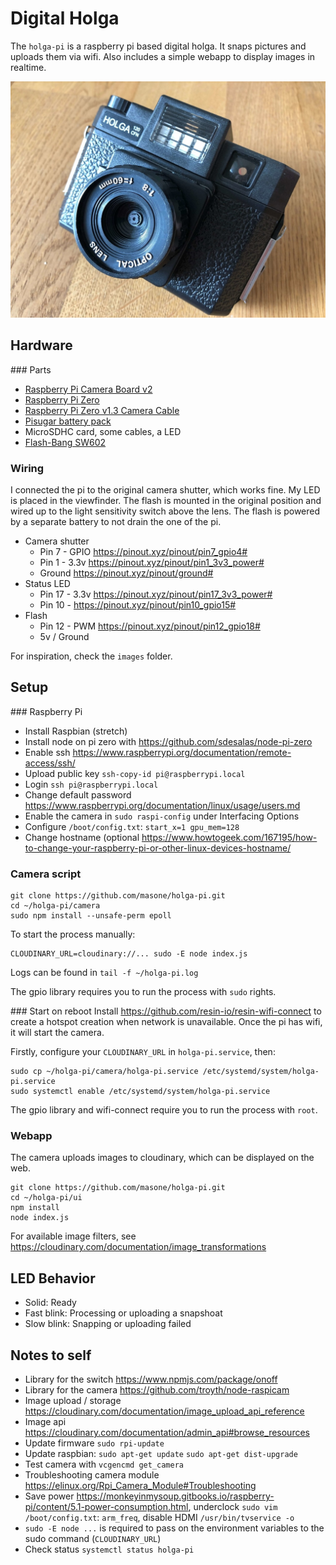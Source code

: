# Digital Holga

The `holga-pi` is a raspberry pi based digital holga. It snaps pictures and uploads them via wifi. Also includes a simple webapp to display images in realtime.

![](holga-pi.jpg?raw=true)

## Hardware

### Parts
- [Raspberry Pi Camera Board v2](https://www.adafruit.com/product/3099)
- [Raspberry Pi Zero](https://www.adafruit.com/product/3400)
- [Raspberry Pi Zero v1.3 Camera Cable](https://www.adafruit.com/product/3157)
- [Pisugar battery pack](https://hackaday.io/project/164733-pisugar-battery-for-raspberry-pi-zero)
- MicroSDHC card, some cables, a LED
- [Flash-Bang SW602](https://www.aliexpress.com/wholesale?catId=0&initiative_id=SB_20200229014252&SearchText=Flash-Bang+SW602)

### Wiring

I connected the pi to the original camera shutter, which works fine. My LED is placed in the viewfinder. The flash is mounted in the original position and wired up to the light sensitivity switch above the lens. The flash is powered by a separate battery to not drain the one of the pi.

- Camera shutter
  - Pin 7 - GPIO https://pinout.xyz/pinout/pin7_gpio4#
  - Pin 1 - 3.3v https://pinout.xyz/pinout/pin1_3v3_power#
  - Ground https://pinout.xyz/pinout/ground#
- Status LED
  - Pin 17 - 3.3v https://pinout.xyz/pinout/pin17_3v3_power#
  - Pin 10 - https://pinout.xyz/pinout/pin10_gpio15#
- Flash
  - Pin 12 - PWM https://pinout.xyz/pinout/pin12_gpio18#
  - 5v / Ground

For inspiration, check the `images` folder.

## Setup

### Raspberry Pi
- Install Raspbian (stretch)
- Install node on pi zero with https://github.com/sdesalas/node-pi-zero
- Enable ssh https://www.raspberrypi.org/documentation/remote-access/ssh/
- Upload public key `ssh-copy-id pi@raspberrypi.local`
- Login `ssh pi@raspberrypi.local`
- Change default password https://www.raspberrypi.org/documentation/linux/usage/users.md
- Enable the camera in `sudo raspi-config` under Interfacing Options
- Configure `/boot/config.txt`: `start_x=1 gpu_mem=128`
- Change hostname (optional https://www.howtogeek.com/167195/how-to-change-your-raspberry-pi-or-other-linux-devices-hostname/

### Camera script
```
git clone https://github.com/masone/holga-pi.git
cd ~/holga-pi/camera
sudo npm install --unsafe-perm epoll
```

To start the process manually:
```
CLOUDINARY_URL=cloudinary://... sudo -E node index.js
```

Logs can be found in `tail -f ~/holga-pi.log`

The gpio library requires you to run the process with `sudo` rights.

### Start on reboot
Install https://github.com/resin-io/resin-wifi-connect to create a hotspot creation when network is unavailable. Once the pi has wifi, it will start the camera.

Firstly, configure your `CLOUDINARY_URL` in `holga-pi.service`, then:
```
sudo cp ~/holga-pi/camera/holga-pi.service /etc/systemd/system/holga-pi.service
sudo systemctl enable /etc/systemd/system/holga-pi.service
```

The gpio library and wifi-connect require you to run the process with `root`.

### Webapp
The camera uploads images to cloudinary, which can be displayed on the web.

```
git clone https://github.com/masone/holga-pi.git
cd ~/holga-pi/ui
npm install
node index.js
```

For available image filters, see https://cloudinary.com/documentation/image_transformations

## LED Behavior
- Solid: Ready
- Fast blink: Processing or uploading a snapshoat
- Slow blink: Snapping or uploading failed

## Notes to self
- Library for the switch https://www.npmjs.com/package/onoff
- Library for the camera https://github.com/troyth/node-raspicam
- Image upload / storage https://cloudinary.com/documentation/image_upload_api_reference
- Image api https://cloudinary.com/documentation/admin_api#browse_resources
- Update firmware `sudo rpi-update`
- Update raspbian: `sudo apt-get update` `sudo apt-get dist-upgrade`
- Test camera with `vcgencmd get_camera`
- Troubleshooting camera module https://elinux.org/Rpi_Camera_Module#Troubleshooting
- Save power https://monkeyinmysoup.gitbooks.io/raspberry-pi/content/5.1-power-consumption.html, underclock `sudo vim /boot/config.txt`: `arm_freq`, disable HDMI `/usr/bin/tvservice -o`
- `sudo -E node ...` is required to pass on the environment variables to the sudo command (`CLOUDINARY_URL`)
- Check status `systemctl status holga-pi`
